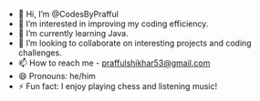 - 👋 Hi, I’m @CodesByPrafful
- 👀 I’m interested in improving my coding efficiency.
- 🌱 I’m currently learning Java.
- 💞️ I’m looking to collaborate on  interesting projects and coding challenges.
- 📫 How to reach me - praffulshikhar53@gmail.com
- 😄 Pronouns: he/him
- ⚡ Fun fact: I enjoy playing chess and listening music!

<!---
CodesByPrafful/CodesByPrafful is a ✨ special ✨ repository because its `README.md` (this file) appears on your GitHub profile.
You can click the Preview link to take a look at your changes.
--->
